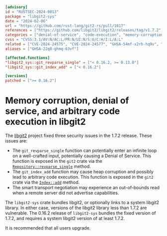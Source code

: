 ```toml
[advisory]
id = "RUSTSEC-2024-0013"
package = "libgit2-sys"
date = "2024-02-06"
url = "https://github.com/rust-lang/git2-rs/pull/1017"
references = ["https://github.com/libgit2/libgit2/releases/tag/v1.7.2"]
categories = ["denial-of-service", "code-execution", "memory-corruption"]
cvss = "CVSS:3.1/AV:N/AC:L/PR:N/UI:N/S:U/C:H/I:L/A:L"
related = ["CVE-2024-24575", "CVE-2024-24577", "GHSA-54mf-x2rh-hq9v", "GHSA-j2v7-4f6v-gpg8"]
aliases = ["GHSA-22q8-ghmq-63vf"]

[affected.functions]
"libgit2_sys::git_revparse_single" = ["< 0.16.2, >= 0.13.0"]
"libgit2_sys::git_index_add" = ["< 0.16.2"]

[versions]
patched = [">= 0.16.2"]
```

# Memory corruption, denial of service, and arbitrary code execution in libgit2

The [libgit2](https://github.com/libgit2/libgit2/) project fixed three security issues in the 1.7.2 release. These issues are:

* The `git_revparse_single` function can potentially enter an infinite loop on a well-crafted input, potentially causing a Denial of Service. This function is exposed in the `git2` crate via the [`Repository::revparse_single`](https://docs.rs/git2/latest/git2/struct.Repository.html#method.revparse_single) method.
* The `git_index_add` function may cause heap corruption and possibly lead to arbitrary code execution. This function is exposed in the `git2` crate via the [`Index::add`](https://docs.rs/git2/latest/git2/struct.Index.html#method.add) method.
* The smart transport negotiation may experience an out-of-bounds read when a remote server did not advertise capabilities.

The `libgit2-sys` crate bundles libgit2, or optionally links to a system libgit2 library. In either case, versions of the libgit2 library less than 1.7.2 are vulnerable. The 0.16.2 release of `libgit2-sys` bundles the fixed version of 1.7.2, and requires a system libgit2 version of at least 1.7.2.

It is recommended that all users upgrade.
